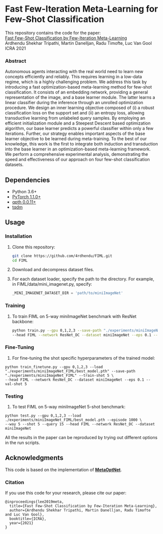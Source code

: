# Fast Few-Iteration Meta-Learning for Few-Shot Classification
This repository contains the code for the paper:
<br>
[Fast Few-Shot Classification by Few-Iteration Meta-Learning
](https://drive.google.com/file/d/1-SjkQZL1Eedg7T6KLQD0go5lzFYzljHG/view?usp=sharing)
<br>
Ardhendu Shekhar Tripathi, Martin Danelljan, Radu Timofte, Luc Van Gool   
ICRA 2021

### Abstract

Autonomous agents interacting with the real world need to learn new concepts efficiently and reliably. This requires learning in a low-data regime, which is a highly challenging problem. We address this task by introducing a fast optimization-based meta-learning method for few-shot classification. It consists of an embedding network, providing a general representation of the image, and a base learner module. The latter learns a linear classifier during the inference through an unrolled optimization procedure. We design an inner learning objective composed of (i) a robust classification loss on the support set and (ii) an entropy loss, allowing transductive learning from unlabeled query samples. By employing an efficient initialization module and a Steepest Descent based optimization algorithm, our base learner predicts a powerful classifier within only a few iterations. Further, our strategy enables important aspects of the base learner objective to be learned during meta-training. To the best of our knowledge, this work is the first to integrate both induction and transduction into the base learner in an optimization-based meta-learning framework. We perform a comprehensive experimental analysis, demonstrating the speed and effectiveness of our approach on four few-shot classification datasets.

## Dependencies
* Python 3.6+
* [PyTorch 1.1.0+](http://pytorch.org)
* [qpth 0.0.11+](https://github.com/locuslab/qpth)
* [tqdm](https://github.com/tqdm/tqdm)

## Usage

### Installation

1. Clone this repository:
    ```bash
    git clone https://github.com/4rdhendu/FIML.git
    cd FIML
    ```
2. Download and decompress dataset files.

3. For each dataset loader, specify the path to the directory. For example, in FIML/data/mini_imagenet.py, specify:
    ```python
    _MINI_IMAGENET_DATASET_DIR = 'path/to/miniImageNet'
    ```

### Training
1. To train FIML on 5-way miniImageNet benchmark with ResNet backbone:
    ```bash
    python train.py --gpu 0,1,2,3 --save-path "./experiments/miniImageNet_FIML" --train-shot 15 \
    --head FIML --network ResNet_DC --dataset miniImageNet --eps 0.1 --learn-rate 0.1 --val-shot 5

    ```

### Fine-Tuning
1. For fine-tuning the shot specific hyperparameters of the trained model:
```
python train_finetune.py --gpu 0,1,2,3 --load "./experiments/miniImageNet_FIML/best_model.pth" --save-path "./experiments/miniImageNet_FIML" --train-shot 5 \
--head FIML --network ResNet_DC --dataset miniImageNet --eps 0.1 --val-shot 5
```

### Testing
1. To test FIML on 5-way miniImageNet 5-shot benchmark:
```
python test.py --gpu 0,1,2,3 --load ./experiments/miniImageNet_FIML/best_model.pth --episode 1000 \
--way 5 --shot 5 --query 15 --head FIML --network ResNet_DC --dataset miniImageNet
```

All the results in the paper can be reproduced by trying out different options in the run scripts.
## Acknowledgments

This code is based on the implementation of [**MetaOptNet**](https://github.com/kjunelee/MetaOptNet).

### Citation

If you use this code for your research, please cite our paper:
```
@inproceedings{lee2019meta,
  title={Fast Few-Shot Classification by Few-Iteration Meta-Learning},
  author={Ardhendu Shekhar Tripathi, Martin Danelljan, Radu Timofte and Luc Van Gool},
  booktitle={ICRA},
  year={2021}
}
```

